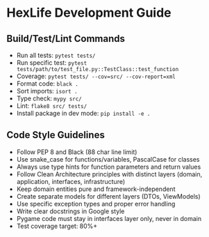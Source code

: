 # HexLife Development Guide

## Build/Test/Lint Commands
- Run all tests: `pytest tests/`
- Run specific test: `pytest tests/path/to/test_file.py::TestClass::test_function`
- Coverage: `pytest tests/ --cov=src/ --cov-report=xml`
- Format code: `black .`
- Sort imports: `isort .`
- Type check: `mypy src/`
- Lint: `flake8 src/ tests/`
- Install package in dev mode: `pip install -e .`

## Code Style Guidelines
- Follow PEP 8 and Black (88 char line limit)
- Use snake_case for functions/variables, PascalCase for classes
- Always use type hints for function parameters and return values
- Follow Clean Architecture principles with distinct layers (domain, application, interfaces, infrastructure)
- Keep domain entities pure and framework-independent
- Create separate models for different layers (DTOs, ViewModels)
- Use specific exception types and proper error handling
- Write clear docstrings in Google style
- Pygame code must stay in interfaces layer only, never in domain
- Test coverage target: 80%+